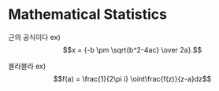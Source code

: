 # Mathematical Statistics

근의 공식이다 ex\) $$x = {-b \pm \sqrt{b^2-4ac} \over 2a}.$$

블라블라 ex\) $$f(a) = \frac{1}{2\pi i} \oint\frac{f(z)}{z-a}dz$$

